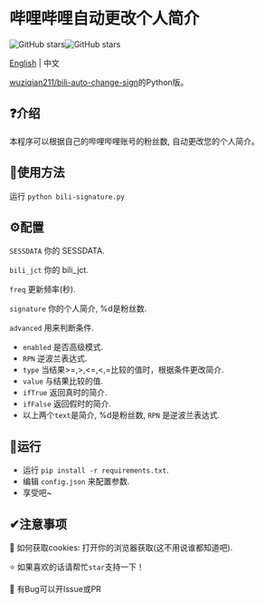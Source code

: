 # 哔哩哔哩自动更改个人简介

![GitHub stars](https://img.shields.io/github/stars/ThebestkillerTBK/bili-signature?style=flat)![GitHub stars](https://img.shields.io/github/forks/ThebestkillerTBK/bili-signature?style=flat)

[English](README.md) | 中文

[wuziqian211/bili-auto-change-sign](https://github.com/wuziqian211/bili-auto-change-sign)的Python版。

## ❓介绍

本程序可以根据自己的哔哩哔哩账号的粉丝数, 自动更改您的个人简介。

## 🚀使用方法

运行 ``python bili-signature.py``

## ⚙配置

``SESSDATA`` 你的 SESSDATA.

``bili_jct`` 你的 bili_jct.

``freq`` 更新频率(秒).

``signature`` 你的个人简介, %d是粉丝数.

``advanced`` 用来判断条件.

* ``enabled`` 是否高级模式.
* ``RPN`` 逆波兰表达式.
* ``type`` 当结果>=,>,<=,<,=比较的值时，根据条件更改简介.
* ``value`` 与结果比较的值.
* ``ifTrue`` 返回真时的简介.
* ``ifFalse`` 返回假时的简介.
* 以上两个``text``是简介, %d是粉丝数, ``RPN`` 是逆波兰表达式.

## 🚗运行

* 运行 ``pip install -r requirements.txt``.
* 编辑 ``config.json`` 来配置参数.
* 享受吧~

## ✔注意事项

🍪 如何获取cookies: 打开你的浏览器获取(这不用说谁都知道吧).

⭐ 如果喜欢的话请帮忙`star`支持一下！

🐛 有Bug可以开Issue或PR
